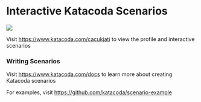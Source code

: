 # Interactive Katacoda Scenarios

[![](http://shields.katacoda.com/katacoda/cacukjati/count.svg)](https://www.katacoda.com/cacukjati "Get your profile on Katacoda.com")

Visit https://www.katacoda.com/cacukjati to view the profile and interactive scenarios

### Writing Scenarios
Visit https://www.katacoda.com/docs to learn more about creating Katacoda scenarios

For examples, visit https://github.com/katacoda/scenario-example

